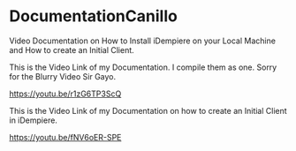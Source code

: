 # DocumentationCanillo
Video Documentation on How to Install iDempiere on your Local Machine and How to create an Initial Client.

This is the Video Link of my Documentation. I compile them as one. Sorry for the Blurry Video Sir Gayo. 

https://youtu.be/r1zG6TP3ScQ

This is the Video Link of my Documentation on how to create an Initial Client in iDempiere.

https://youtu.be/fNV6oER-SPE
